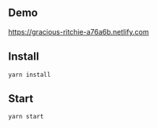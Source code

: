 ## Demo 

https://gracious-ritchie-a76a6b.netlify.com

## Install

`yarn install`

## Start

`yarn start`

